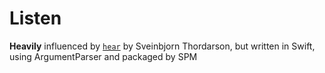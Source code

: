 # Listen

**Heavily** influenced by [`hear`][1] by Sveinbjorn Thordarson, but written in Swift, using ArgumentParser and packaged by SPM

 [1]: https://github.com/sveinbjornt/hear.git

